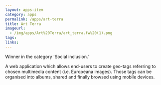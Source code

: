 ```yaml
---
layout: apps-item
category: apps
permalink: /apps/art-terra
title: Art Terra 
imageurl:
  - /img/apps/Art%20Terra/art_terra.fw%20(1).png
tags:
links:
---
```


Winner in the category 'Social inclusion.'

A web application which allows end-users to create geo-tags referring to chosen multimedia content (i.e. Europeana images). Those tags can be organised into albums, shared and finally browsed using mobile devices.
